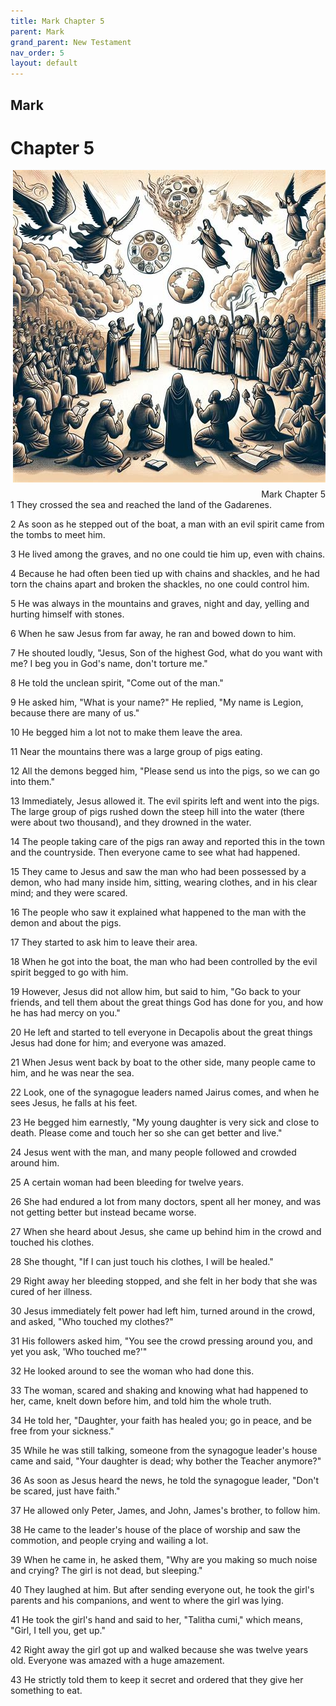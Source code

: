 ```yaml
---
title: Mark Chapter 5
parent: Mark
grand_parent: New Testament
nav_order: 5
layout: default
---
```


## Mark

# Chapter 5

<div style="clear: both; text-align: right;">
    <img src="/assets/Image/Mark/500/5.jpg" alt="Mark Chapter 5" class="chapter-image" style="max-width: 100%; height: auto; float: right; margin: 0 0 10px 10px; padding-left: 10%;">
    <figcaption style="font-size: 14px;">Mark Chapter 5</figcaption>
</div>
1 They crossed the sea and reached the land of the Gadarenes.

2 As soon as he stepped out of the boat, a man with an evil spirit came from the tombs to meet him.

3 He lived among the graves, and no one could tie him up, even with chains.

4 Because he had often been tied up with chains and shackles, and he had torn the chains apart and broken the shackles, no one could control him.

5 He was always in the mountains and graves, night and day, yelling and hurting himself with stones.

6 When he saw Jesus from far away, he ran and bowed down to him.

7 He shouted loudly, "Jesus, Son of the highest God, what do you want with me? I beg you in God's name, don't torture me."

8 He told the unclean spirit, "Come out of the man."

9 He asked him, "What is your name?" He replied, "My name is Legion, because there are many of us."

10 He begged him a lot not to make them leave the area.

11 Near the mountains there was a large group of pigs eating.

12 All the demons begged him, "Please send us into the pigs, so we can go into them."

13 Immediately, Jesus allowed it. The evil spirits left and went into the pigs. The large group of pigs rushed down the steep hill into the water (there were about two thousand), and they drowned in the water.

14 The people taking care of the pigs ran away and reported this in the town and the countryside. Then everyone came to see what had happened.

15 They came to Jesus and saw the man who had been possessed by a demon, who had many inside him, sitting, wearing clothes, and in his clear mind; and they were scared.

16 The people who saw it explained what happened to the man with the demon and about the pigs.

17 They started to ask him to leave their area.

18 When he got into the boat, the man who had been controlled by the evil spirit begged to go with him.

19 However, Jesus did not allow him, but said to him, "Go back to your friends, and tell them about the great things God has done for you, and how he has had mercy on you."

20 He left and started to tell everyone in Decapolis about the great things Jesus had done for him; and everyone was amazed.

21 When Jesus went back by boat to the other side, many people came to him, and he was near the sea.

22 Look, one of the synagogue leaders named Jairus comes, and when he sees Jesus, he falls at his feet.

23 He begged him earnestly, "My young daughter is very sick and close to death. Please come and touch her so she can get better and live."

24 Jesus went with the man, and many people followed and crowded around him.

25 A certain woman had been bleeding for twelve years.

26 She had endured a lot from many doctors, spent all her money, and was not getting better but instead became worse.

27 When she heard about Jesus, she came up behind him in the crowd and touched his clothes.

28 She thought, "If I can just touch his clothes, I will be healed."

29 Right away her bleeding stopped, and she felt in her body that she was cured of her illness.

30 Jesus immediately felt power had left him, turned around in the crowd, and asked, "Who touched my clothes?"

31 His followers asked him, "You see the crowd pressing around you, and yet you ask, 'Who touched me?'"

32 He looked around to see the woman who had done this.

33 The woman, scared and shaking and knowing what had happened to her, came, knelt down before him, and told him the whole truth.

34 He told her, "Daughter, your faith has healed you; go in peace, and be free from your sickness."

35 While he was still talking, someone from the synagogue leader's house came and said, "Your daughter is dead; why bother the Teacher anymore?"

36 As soon as Jesus heard the news, he told the synagogue leader, "Don't be scared, just have faith."

37 He allowed only Peter, James, and John, James's brother, to follow him.

38 He came to the leader's house of the place of worship and saw the commotion, and people crying and wailing a lot.

39 When he came in, he asked them, "Why are you making so much noise and crying? The girl is not dead, but sleeping."

40 They laughed at him. But after sending everyone out, he took the girl's parents and his companions, and went to where the girl was lying.

41 He took the girl's hand and said to her, "Talitha cumi," which means, "Girl, I tell you, get up."

42 Right away the girl got up and walked because she was twelve years old. Everyone was amazed with a huge amazement.

43 He strictly told them to keep it secret and ordered that they give her something to eat.


